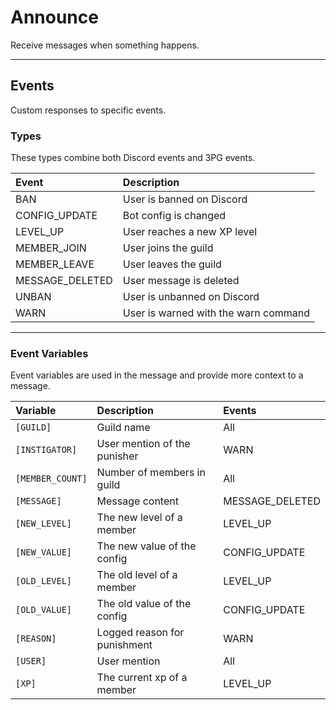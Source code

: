 # Announce
Receive messages when something happens.

---

## Events
Custom responses to specific events.

### Types
These types combine both Discord events and 3PG events.

Event               | Description
:-------------------|:----------------------------
BAN                 | User is banned on Discord
CONFIG_UPDATE        | Bot config is changed
LEVEL_UP             | User reaches a new XP level
MEMBER_JOIN          | User joins the guild
MEMBER_LEAVE         | User leaves the guild
MESSAGE_DELETED      | User message is deleted
UNBAN               | User is unbanned on Discord
WARN                | User is warned with the warn command

---

### Event Variables
Event variables are used in the message and provide more context to a message.

Variable        | Description                           | Events
:---------------|:--------------------------------------|:-----------------------------|
`[GUILD]`         | Guild name                            | All        
`[INSTIGATOR]`    | User mention of the punisher          | WARN        
`[MEMBER_COUNT]`  | Number of members in guild            | All
`[MESSAGE]`       | Message content                       | MESSAGE_DELETED
`[NEW_LEVEL]`     | The new level of a member             | LEVEL_UP
`[NEW_VALUE]`     | The new value of the config           | CONFIG_UPDATE
`[OLD_LEVEL]`     | The old level of a member             | LEVEL_UP
`[OLD_VALUE]`     | The old value of the config           | CONFIG_UPDATE
`[REASON]`        | Logged reason for punishment          | WARN
`[USER]`          | User mention                          | All
`[XP]`            | The current xp of a member            | LEVEL_UP
